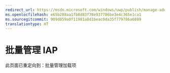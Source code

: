 ```yaml
---
redirect_url: https://msdn.microsoft.com/windows/uwp/publish/manage-add-ons-in-bulk
ms.openlocfilehash: e65b288aa1fb8d83f78e937786be3e4c365e1ca1
ms.sourcegitcommit: 909d859a0f11981a8d1beac0da35f779786a6889
translationtype: HT
---
```

# <a name="manage-iaps-in-bulk"></a>批量管理 IAP

此页面已重定向到：批量管理加载项
